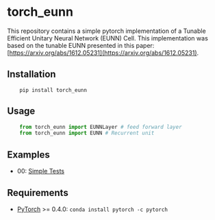 # torch_eunn

This repository contains a simple pytorch implementation of a Tunable Efficient Unitary
Neural Network (EUNN) Cell. This implementation was based on the tunable EUNN presented in this paper:
[https://arxiv.org/abs/1612.05231](https://arxiv.org/abs/1612.05231).

## Installation

```
    pip install torch_eunn
```

## Usage
```python
    from torch_eunn import EUNNLayer # feed forward layer
    from torch_eunn import EUNN # Recurrent unit
```

## Examples

* 00: [Simple Tests](examples/00_simple_tests.ipynb)

## Requirements

* [PyTorch](http://pytorch.org) >= 0.4.0: `conda install pytorch -c pytorch`
